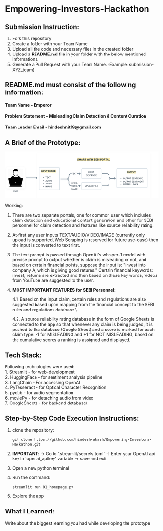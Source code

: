 # Empowering-Investors-Hackathon

## Submission Instruction:
  1. Fork this repository
  2. Create a folder with your Team Name
  3. Upload all the code and necessary files in the created folder
  4. Upload a **README.md** file in your folder with the below mentioned informations.
  5. Generate a Pull Request with your Team Name. (Example: submission-XYZ_team)

## README.md must consist of the following information:

#### Team Name - Emperor
#### Problem Statement - Misleading Claim Detection & Content Curation
#### Team Leader Email - hindeshnit19@gmail.com

## A Brief of the Prototype:
  ![use_case](use_case.png)

  Working:

  1. There are two separate portals, one for common user which includes claim detection and educational content generation and other for SEBI personnel for claim detection and features like source reliability rating.

  2. At-first any user inputs TEXT/AUDIO/VIDEO/IMAGE (currently only upload is supported, Web Scraping is reserved for future use-case) then the input is converted to text first.

  3. The text prompt is passed through OpenAI's whisper-1 model with precise prompt to output whether is claim is misleading or not, and based on certain financial points, suppose the input is:
        "Invest into company A, which is giving good returns."
        Certain financial keywords: invest, returns are extracted and then based on these key words, videos from YouTube are suggested to the user.

  4. **MOST IMPORTANT FEATURES for SEBI Personnel:** 

      4.1. Based on the input claim, certain rules and regulations are also suggested based upon mapping from the financial concept to the SEBI rules and regulations database.\

      4.2. A source reliability rating database in the form of Google Sheets is connected to the app so that whenever any claim is being judged, it is pushed to tha database (Google Sheet) and a score is marked for each claim type: -1 for MISLEADING and +1 for NOT MISLEADING, based on the cumulative scores a ranking is assigned and displayed.


  
## Tech Stack: 
   Following technologies were used:\
      1. Streamlit - for web-development\
      2. HuggingFace - for sentiment analysis pipeline\
      3. LangChain - For accessing OpenAI \
      4. PyTesseract - for Optical Character Recognition\
      5. pydub - for audio segmentation\
      6. moviePy - for detaching audio from video\
      7. GoogleSheets - for backend database\
   
## Step-by-Step Code Execution Instructions:
  1. clone the repository:
        ```
        git clone https://github.com/hindesh-akash/Empowering-Investors-Hackathon.git
        ```
        
  2. **IMPORTANT**:
        -> Go to '.streamlit/secrets.toml'
        -> Enter your OpenAI api key in 'openai_apikey' variable
        -> save and exit
  3. Open a new python terminal
  4. Run the command:
      ```
      streamlit run 01_homepage.py
      ```
  5. Explore the app

  
## What I Learned:
   Write about the biggest learning you had while developing the prototype
